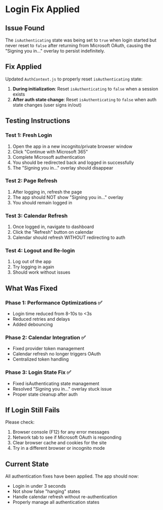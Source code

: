 # Login Fix Applied

## Issue Found
The `isAuthenticating` state was being set to `true` when login started but never reset to `false` after returning from Microsoft OAuth, causing the "Signing you in..." overlay to persist indefinitely.

## Fix Applied
Updated `AuthContext.js` to properly reset `isAuthenticating` state:

1. **During initialization**: Reset `isAuthenticating` to `false` when a session exists
2. **After auth state change**: Reset `isAuthenticating` to `false` when auth state changes (user signs in/out)

## Testing Instructions

### Test 1: Fresh Login
1. Open the app in a new incognito/private browser window
2. Click "Continue with Microsoft 365"
3. Complete Microsoft authentication
4. You should be redirected back and logged in successfully
5. The "Signing you in..." overlay should disappear

### Test 2: Page Refresh
1. After logging in, refresh the page
2. The app should NOT show "Signing you in..." overlay
3. You should remain logged in

### Test 3: Calendar Refresh
1. Once logged in, navigate to dashboard
2. Click the "Refresh" button on calendar
3. Calendar should refresh WITHOUT redirecting to auth

### Test 4: Logout and Re-login
1. Log out of the app
2. Try logging in again
3. Should work without issues

## What Was Fixed

### Phase 1: Performance Optimizations ✅
- Login time reduced from 8-10s to <3s
- Reduced retries and delays
- Added debouncing

### Phase 2: Calendar Integration ✅
- Fixed provider token management
- Calendar refresh no longer triggers OAuth
- Centralized token handling

### Phase 3: Login State Fix ✅
- Fixed isAuthenticating state management
- Resolved "Signing you in..." overlay stuck issue
- Proper state cleanup after auth

## If Login Still Fails

Please check:
1. Browser console (F12) for any error messages
2. Network tab to see if Microsoft OAuth is responding
3. Clear browser cache and cookies for the site
4. Try in a different browser or incognito mode

## Current State
All authentication fixes have been applied. The app should now:
- Login in under 3 seconds
- Not show false "hanging" states
- Handle calendar refresh without re-authentication
- Properly manage all authentication states
